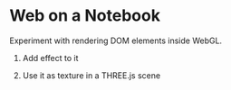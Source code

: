 Web on a Notebook
========

Experiment with rendering DOM elements inside WebGL.

1. Add effect to it

2. Use it as texture in a THREE.js scene
